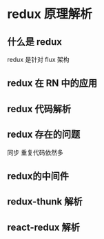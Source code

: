 # redux 原理解析

## 什么是 redux

 redux 是针对 flux 架构

## redux 在 RN 中的应用


## redux 代码解析

## redux 存在的问题
同步
重复代码依然多

## redux的中间件

## redux-thunk 解析

## react-redux 解析

